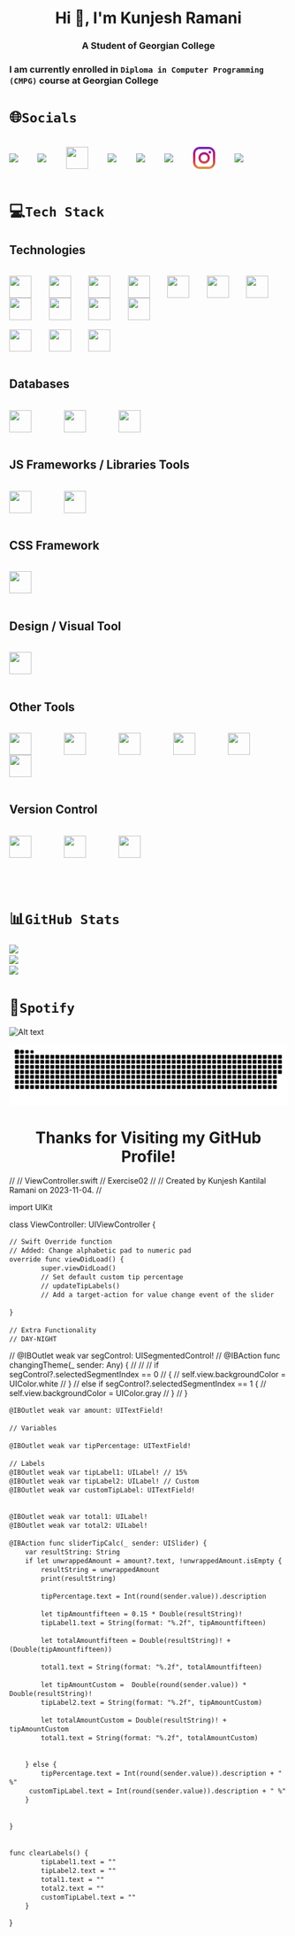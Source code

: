 
<h1 align="center"><b>Hi 👋, I'm Kunjesh Ramani</b></h1>

<h3 align="center"><b>A Student of Georgian College</b></h3>

<!--[![](https://visitcount.itsvg.in/api?id=Kunjesh9867&icon=1&color=5)](https://visitcount.itsvg.in)<br>-->

### I am currently enrolled in **<code>Diploma in Computer Programming (CMPG)</code>** course at Georgian College

# 🌐<code>Socials</code>

<div display: inline_block "><br>
  <a href = "https://www.linkedin.com/in/kunjesh-ramani-989a27206/"> <img height="40" align="center" src="https://icongr.am/fontawesome/linkedin-square.svg?size=128&color=3b5998"></a>
  &nbsp;&nbsp;&nbsp;&nbsp;&nbsp;&nbsp;&nbsp;
  <a href = "https://www.quora.com/profile/Kunjesh-Ramani-1"> <img height="40" align="center" src="https://icongr.am/fontawesome/quora.svg?size=128&color=b92b27"></a>
  &nbsp;&nbsp;&nbsp;&nbsp;&nbsp;&nbsp;&nbsp;
  <a href = "https://stackoverflow.com/users/16986113"> <img height="40" align="center" width="40" src="https://icongr.am/fontawesome/stack-overflow.svg?size=128&color=f47f24"></a>
  &nbsp;&nbsp;&nbsp;&nbsp;&nbsp;&nbsp;&nbsp;
  <a href = "https://www.w3profile.com/Kunjesh9867"> <img height="40" align="center" src="https://upload.wikimedia.org/wikipedia/commons/a/a0/W3Schools_logo.svg"></a>
  &nbsp;&nbsp;&nbsp;&nbsp;&nbsp;&nbsp;&nbsp;
  <a href = "https://www.hackerrank.com/kunjeshramani981?hr_r=1"> <img height="40" align="center" src="https://icongr.am/fontawesome/header.svg?size=128&color=378936"></a>
  &nbsp;&nbsp;&nbsp;&nbsp;&nbsp;&nbsp;&nbsp;
  <a href = "https://www.facebook.com/kunjesh.ramani.1"> <img height="40" align="center" src="https://icongr.am/fontawesome/facebook-square.svg?size=128&color=3b5998"></a>
  &nbsp;&nbsp;&nbsp;&nbsp;&nbsp;&nbsp;&nbsp;
  <a href = "https://www.instagram.com/kunjesh_kkr/"> <img height="40" align="center" src="./icons/instagram_174855.png"></a>
  &nbsp;&nbsp;&nbsp;&nbsp;&nbsp;&nbsp;&nbsp;
  <a href = "https://twitter.com/Kunjesh_Ramani"> <img height="40" align="center" src="https://icongr.am/fontawesome/twitter.svg?size=128&color=00ACEE"></a>
  &nbsp;&nbsp;&nbsp;&nbsp;&nbsp;&nbsp;&nbsp;
</div><br>

# 💻<code>Tech Stack</code>

## Technologies

<div style="display: inline_block"><br>
  <img height="40" align="center" height="30" width="40" src="https://cdn.jsdelivr.net/gh/devicons/devicon/icons/java/java-original.svg">
  &nbsp;&nbsp;&nbsp;&nbsp;&nbsp;&nbsp;
  <img height="40" align="center"  height="30" width="40" src="https://cdn.jsdelivr.net/gh/devicons/devicon/icons/python/python-original.svg">
  &nbsp;&nbsp;&nbsp;&nbsp;&nbsp;&nbsp;
  <img height="40" align="center"  height="30" width="40" src="https://cdn.jsdelivr.net/gh/devicons/devicon/icons/html5/html5-original.svg">
  &nbsp;&nbsp;&nbsp;&nbsp;&nbsp;&nbsp;
  <img height="40" align="center"  height="30" width="40" src="https://cdn.jsdelivr.net/gh/devicons/devicon/icons/css3/css3-original.svg">
  &nbsp;&nbsp;&nbsp;&nbsp;&nbsp;&nbsp;
  <img height="40" align="center" alt="" height="30" width="40" src="https://cdn.jsdelivr.net/gh/devicons/devicon/icons/javascript/javascript-original.svg">
  &nbsp;&nbsp;&nbsp;&nbsp;&nbsp;&nbsp;
  <img height="40" align="center" alt="" height="30" width="40" src="https://cdn.jsdelivr.net/gh/devicons/devicon/icons/markdown/markdown-original.svg">
  &nbsp;&nbsp;&nbsp;&nbsp;&nbsp;&nbsp;
  <img height="40" align="center"  height="30" width="40" src="https://cdn.jsdelivr.net/gh/devicons/devicon/icons/php/php-original.svg">
  &nbsp;&nbsp;&nbsp;&nbsp;&nbsp;&nbsp;
  <img height="40" align="center"  height="30" width="40" src="https://cdn.jsdelivr.net/gh/devicons/devicon/icons/csharp/csharp-original.svg">
  &nbsp;&nbsp;&nbsp;&nbsp;&nbsp;&nbsp;
  <img height="40" align="center"  height="30" width="40" src="https://cdn.jsdelivr.net/gh/devicons/devicon/icons/dotnetcore/dotnetcore-original.svg">
  &nbsp;&nbsp;&nbsp;&nbsp;&nbsp;&nbsp;
  <img height="40" align="center"  height="30" width="40" src="https://cdn.jsdelivr.net/gh/devicons/devicon/icons/arduino/arduino-original-wordmark.svg">
  &nbsp;&nbsp;&nbsp;&nbsp;&nbsp;&nbsp;
  <img height="40" align="center"  height="30" width="40" src="https://cdn.jsdelivr.net/gh/devicons/devicon/icons/docker/docker-plain.svg"> <br> <br>
  <img height="40" align="center"  height="30" width="40" src="https://cdn.jsdelivr.net/gh/devicons/devicon/icons/ubuntu/ubuntu-plain.svg">
  &nbsp;&nbsp;&nbsp;&nbsp;&nbsp;&nbsp;
  <img height="40" align="center"  height="30" width="40" src="https://cdn.jsdelivr.net/gh/devicons/devicon/icons/azure/azure-original.svg">
  &nbsp;&nbsp;&nbsp;&nbsp;&nbsp;&nbsp;
  <img height="40" align="center"  height="30" width="40" src="https://cdn.jsdelivr.net/gh/devicons/devicon/icons/swift/swift-original.svg">
</div><br>

## Databases

<div style="display: inline_block"><br>
  <img height="40" align="center" height="30" width="40" src="https://cdn.jsdelivr.net/gh/devicons/devicon/icons/mysql/mysql-original-wordmark.svg" />
  &nbsp;&nbsp;&nbsp;&nbsp;&nbsp;&nbsp;&nbsp;&nbsp;&nbsp;&nbsp;&nbsp;&nbsp;&nbsp;
  <img height="40" align="center" height="30" width="40" src="https://cdn.jsdelivr.net/gh/devicons/devicon/icons/microsoftsqlserver/microsoftsqlserver-plain-wordmark.svg">
  &nbsp;&nbsp;&nbsp;&nbsp;&nbsp;&nbsp;&nbsp;&nbsp;&nbsp;&nbsp;&nbsp;&nbsp;&nbsp;
  <img height="40" align="center" height="30" width="40" src="https://cdn.jsdelivr.net/gh/devicons/devicon/icons/sqlite/sqlite-original-wordmark.svg">
</div><br>

## JS Frameworks / Libraries Tools

<div style="display: inline_block"><br>
  <img height="40" align="center"  height="30" width="40" src="https://cdn.jsdelivr.net/gh/devicons/devicon/icons/nodejs/nodejs-original.svg" />
    &nbsp;&nbsp;&nbsp;&nbsp;&nbsp;&nbsp;&nbsp;&nbsp;&nbsp;&nbsp;&nbsp;&nbsp;&nbsp;
  <img height="40" align="center"  height="30" width="40" src="https://cdn.jsdelivr.net/gh/devicons/devicon/icons/babel/babel-original.svg" />
</div><br>

## CSS Framework

<div style="display: inline_block"><br>
  <img height="40" align="center"  height="30" width="40" src="https://cdn.jsdelivr.net/gh/devicons/devicon/icons/bootstrap/bootstrap-original.svg" />
</div><br>

## Design / Visual Tool

<div style="display: inline_block"><br>
  <img height="40" align="center" height="30" width="40" src="https://cdn.jsdelivr.net/gh/devicons/devicon/icons/canva/canva-original.svg" />
</div><br>

## Other Tools

<div style="display: inline_block"><br>
  <img height="40" align="center"  height="30" width="40" src="https://cdn.jsdelivr.net/gh/devicons/devicon/icons/vscode/vscode-original.svg" />
  &nbsp;&nbsp;&nbsp;&nbsp;&nbsp;&nbsp;&nbsp;&nbsp;&nbsp;&nbsp;&nbsp;&nbsp;&nbsp;
  <img height="40" align="center" height="30" width="40" src="https://cdn.jsdelivr.net/gh/devicons/devicon/icons/visualstudio/visualstudio-plain.svg" />
  &nbsp;&nbsp;&nbsp;&nbsp;&nbsp;&nbsp;&nbsp;&nbsp;&nbsp;&nbsp;&nbsp;&nbsp;&nbsp;
  <img height="40" align="center" height="30" width="40" src="https://cdn.jsdelivr.net/gh/devicons/devicon/icons/jetbrains/jetbrains-original.svg" />
  &nbsp;&nbsp;&nbsp;&nbsp;&nbsp;&nbsp;&nbsp;&nbsp;&nbsp;&nbsp;&nbsp;&nbsp;&nbsp;
  <img height="40" align="center" height="30" width="40" src="https://cdn.jsdelivr.net/gh/devicons/devicon/icons/atom/atom-original.svg" />
  &nbsp;&nbsp;&nbsp;&nbsp;&nbsp;&nbsp;&nbsp;&nbsp;&nbsp;&nbsp;&nbsp;&nbsp;&nbsp;
  <img height="40" align="center" height="30" width="40" src="https://cdn.jsdelivr.net/gh/devicons/devicon/icons/filezilla/filezilla-plain.svg" />
  &nbsp;&nbsp;&nbsp;&nbsp;&nbsp;&nbsp;&nbsp;&nbsp;&nbsp;&nbsp;&nbsp;&nbsp;&nbsp;
  <img height="40" align="center" height="30" width="40" src="https://cdn.jsdelivr.net/gh/devicons/devicon/icons/slack/slack-original.svg" />
  &nbsp;&nbsp;&nbsp;&nbsp;&nbsp;&nbsp;&nbsp;&nbsp;&nbsp;&nbsp;&nbsp;&nbsp;&nbsp;
</div><br>

## Version Control

<div style="display: inline_block"><br>
  <img height="40" align="center" height="30" width="40" src="https://cdn.jsdelivr.net/gh/devicons/devicon/icons/git/git-original.svg" />  
  &nbsp;&nbsp;&nbsp;&nbsp;&nbsp;&nbsp;&nbsp;&nbsp;&nbsp;&nbsp;&nbsp;&nbsp;&nbsp;
  <img height="40" align="center" height="30" width="40" src="https://cdn.jsdelivr.net/gh/devicons/devicon/icons/github/github-original.svg" />  
  &nbsp;&nbsp;&nbsp;&nbsp;&nbsp;&nbsp;&nbsp;&nbsp;&nbsp;&nbsp;&nbsp;&nbsp;&nbsp;
  <img height="40" align="center" height="30" width="40" src="https://cdn.jsdelivr.net/gh/devicons/devicon/icons/bitbucket/bitbucket-original.svg" />  
  &nbsp;&nbsp;&nbsp;&nbsp;&nbsp;&nbsp;&nbsp;&nbsp;&nbsp;&nbsp;&nbsp;&nbsp;&nbsp;
</div><br><br><br>

# 📊<code>GitHub Stats</code>

![](https://github-readme-stats.vercel.app/api?username=Kunjesh9867&theme=radical&hide_border=true&include_all_commits=false&count_private=true)<br/>
![](https://github-readme-streak-stats.herokuapp.com/?user=Kunjesh9867&theme=radical&hide_border=true)<br>
![](https://github-readme-stats.vercel.app/api/top-langs/?username=Kunjesh9867&theme=radical&hide_border=true&include_all_commits=false&count_private=false&layout=compact)

# 🎵<code>Spotify</code>

![Alt text](https://spotify-recently-played-readme.vercel.app/api?user=31qe2kt45xyudaxpnsdajburwmoq&unique=true)

<div align='center'>
<img src="./icons/github-contribution-grid-snake-dark.svg" /></div>
<!-- <img src="https://github.com/Kunjesh9867/Kunjesh9867/blob/output/github-contribution-grid-snake-dark.svg" /> </div> -->

<h1 align="center">Thanks for Visiting my GitHub Profile!</h1>
<p align="center"></p>


//
//  ViewController.swift
//  Exercise02
//
//  Created by Kunjesh Kantilal Ramani on 2023-11-04.
//

import UIKit

class ViewController: UIViewController {
    
    // Swift Override function
    // Added: Change alphabetic pad to numeric pad
    override func viewDidLoad() {
            super.viewDidLoad()
            // Set default custom tip percentage
            // updateTipLabels()
            // Add a target-action for value change event of the slider
    
    }
    
    // Extra Functionality
    // DAY-NIGHT
//    @IBOutlet weak var segControl: UISegmentedControl!
//    @IBAction func changingTheme(_ sender: Any) {
//
//
//            if segControl?.selectedSegmentIndex == 0
//            {
//                self.view.backgroundColor = UIColor.white
//            }
//            else if segControl?.selectedSegmentIndex == 1 {
//                self.view.backgroundColor = UIColor.gray
//            }
//    }
    

    @IBOutlet weak var amount: UITextField!
    
    // Variables
   
    @IBOutlet weak var tipPercentage: UITextField!

    // Labels
    @IBOutlet weak var tipLabel1: UILabel! // 15%
    @IBOutlet weak var tipLabel2: UILabel! // Custom
    @IBOutlet weak var customTipLabel: UITextField!
    

    @IBOutlet weak var total1: UILabel!
    @IBOutlet weak var total2: UILabel!
    
    @IBAction func sliderTipCalc(_ sender: UISlider) {
        var resultString: String
        if let unwrappedAmount = amount?.text, !unwrappedAmount.isEmpty {
            resultString = unwrappedAmount
            print(resultString)
            
            tipPercentage.text = Int(round(sender.value)).description
            
            let tipAmountfifteen = 0.15 * Double(resultString)!
            tipLabel1.text = String(format: "%.2f", tipAmountfifteen)
            
            let totalAmountfifteen = Double(resultString)! + (Double(tipAmountfifteen))
            
            total1.text = String(format: "%.2f", totalAmountfifteen)
            
            let tipAmountCustom =  Double(round(sender.value)) * Double(resultString)!
            tipLabel2.text = String(format: "%.2f", tipAmountCustom)
            
            let totalAmountCustom = Double(resultString)! + tipAmountCustom
            total1.text = String(format: "%.2f", totalAmountCustom)
            
            
        } else {
            tipPercentage.text = Int(round(sender.value)).description + " %"
         customTipLabel.text = Int(round(sender.value)).description + " %"
        }
       
        
    }
    
    
    func clearLabels() {
            tipLabel1.text = ""
            tipLabel2.text = ""
            total1.text = ""
            total2.text = ""
            customTipLabel.text = ""
        }
    
   
}


